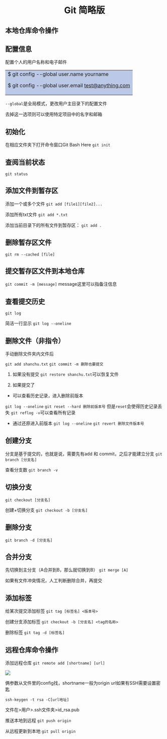 # <center>Git 简略版</center>

## 本地仓库命令操作

## 配置信息

配置个人的用户名称和电子邮件
<table><tr><td bgcolor=BBC8E6>
$ git config --global user.name yourname

$ git config --global user.email test@anything.com
</td></tr></table>

`--global`是全局模式，更改用户主目录下的配置文件

去掉这一选项则可以使用特定项目中的名字和邮箱

## 初始化

在相应文件夹下打开命令窗口Git Bash Here
`git init`

## 查阅当前状态

`git status`

## 添加文件到暂存区

添加一个或多个文件
`git add [file1][file2]...`

添加所有txt文件
`git add *.txt`

添加当前目录下的所有文件到暂存区：
`git add .`

## 删除暂存区文件

`git rm --cached [file]`

## 提交暂存区文件到本地仓库

`git commit -m [message]` message这里可以指备注信息

## 查看提交历史

`git log`

简洁一行显示
`git log --oneline`

## 删除文件（非指令）

手动删除文件夹内文件后

`git add shanchu.txt`
`git commit -m 删除也要提交`

1. 如果没有提交
`git restore shanchu.txt`可以恢复文件

2. 如果提交了

- 可以查看历史记录，进入删除前版本
  
`git log --oneline`
`git reset --hard 删除前版本号`
但是`reset`会使得历史记录丢失
`git reflog -v`可以查看所有记录

- 通过还原进入前版本
`git log --oneline`
`git revert 删除文件版本号`

## 创建分支

分支是基于提交的，也就是说，需要先有add 和 commit，之后才能建立分支
`git branch [分支名]`

查看分支数
`git branch -v`

## 切换分支
`git checkout [分支名]`

创建+切换分支
`git checkout -b [分支名]`

## 删除分支

`git branch -d [分支名]`

## 合并分支
先切换到主分支（A合并到B，那么就切换到B）
`git merge [A]`

如果有文件冲突情况，人工判断删除合并，再提交

## 添加标签

给某次提交添加标签
`git tag [标签名] <版本号>`

创建分支添加标签
`git checkout -b [分支名] <tag的名称>`

删除标签
`git tag -d [标签名]`


## 远程仓库命令操作

添加远程仓库
`git remote add [shortname] [url]`

![](https://notes.sjtu.edu.cn/uploads/upload_01992cf9da3f3abbc55480b19ef2192e.png)

俩参数从文件里的config找，shortname一般为origin
url如果有SSH需要设置密匙

`ssh-keygen -t rsa -C[url地址]`

文件在>用户>.ssh文件夹>id_rsa.pub

推送本地到远程
`git push origin`

从远程更新到本地
`git pull origin`
